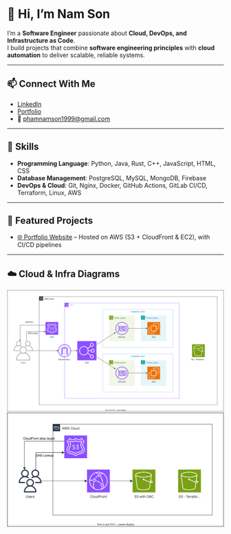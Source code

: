 # 👋 Hi, I’m Nam Son

I’m a **Software Engineer** passionate about **Cloud, DevOps, and Infrastructure as Code**.  
I build projects that combine **software engineering principles** with **cloud automation** to deliver scalable, reliable systems.  

---

## 📫 Connect With Me
- [LinkedIn](https://www.linkedin.com/in/nam-son-pham/)  
- [Portfolio](https://namson.io)  
- 📧 phamnamson1999@gmail.com

---

## 🚀 Skills
- **Programming Language**: Python, Java, Rust, C++, JavaScript, HTML, CSS
- **Database Management**: PostgreSQL, MySQL, MongoDB, Firebase
- **DevOps & Cloud**: Git, Nginx, Docker, GitHub Actions, GitLab CI/CD, Terraform, Linux, AWS

---

## 📂 Featured Projects
- [🌐 Portfolio Website](https://github.com/PhamNamSon/portfolio) – Hosted on AWS (S3 + CloudFront & EC2), with CI/CD pipelines

---

## ☁️ Cloud & Infra Diagrams
![EC2 Infra](https://raw.githubusercontent.com/PhamNamSon/portfolio/main/app/assets/EC2.svg)
![S3 Infra](https://raw.githubusercontent.com/PhamNamSon/portfolio/main/app/assets/S3.svg)

